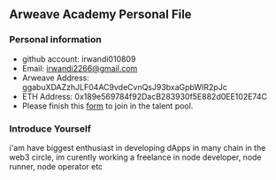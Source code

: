 ## Arweave Academy Personal File

### Personal information

- github account: irwandi010809
- Email: irwandi2266@gmail.com
- Arweave Address: ggabuXDAZzhJLF04AC9vdeCvnQsJ93bxaGpbWIR2pJc
- ETH Address: 0x189e569784f92DacB283930f5E882d0EE102E74C
- Please finish this [form](https://docs.google.com/forms/d/e/1FAIpQLSfWA5fIIcBgmRppm3jNz5vmf9Mai_QMVil-2pO4r7YKn_Zhtw/viewform?usp=sf_link) to join in the talent pool.

### Introduce Yourself
 i'am have biggest enthusiast in developing dApps in many chain in the web3 circle, im curently working a freelance in node developer, node runner, node operator etc
